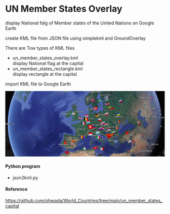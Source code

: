 UN Member States Overlay
===============

display National falg of Member states of the United Nations on Google Earth

create KML file from JSON file using simplekml and GroundOverlay

There are Tow types of KML files  
- un_member_states_overlay.kml  
display National flag at the capital  
- un_member_states_rectangle.kml  
display rectangle at the capital  


import KML file to Google Earth

![un_member states overlay](https://github.com/ohwada/World_Countries/blob/main/simplekml/un_member_states_overlay/screenshots/gearth_un_member_states_overlay.png)

#### Python program
- json2kml.py

#### Reference
https://github.com/ohwada/World_Countries/tree/main/un_member_states_capital
